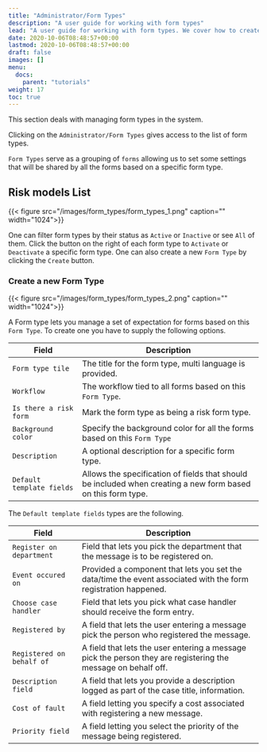 ```yaml
---
title: "Administrator/Form Types"
description: "A user guide for working with form types"
lead: "A user guide for working with form types. We cover how to create and modify form types."
date: 2020-10-06T08:48:57+00:00
lastmod: 2020-10-06T08:48:57+00:00
draft: false
images: []
menu:
  docs:
    parent: "tutorials"
weight: 17
toc: true
---
```

This section deals with managing form types in the system.

Clicking on the `Administrator/Form Types` gives access to the list of form types.

`Form Types` serve as a grouping of `forms` allowing us to set some settings that will be shared by all the forms based on a specific form type.

## Risk models List

{{< figure src="/images/form_types/form_types_1.png" caption="" width="1024">}}

One can filter form types by their status as `Active` or `Inactive` or see `All` of them. Click the button on the right of each form type to `Activate` or `Deactivate` a specific form type. One can also create a new `Form Type` by clicking the `Create` button.

### Create a new Form Type

{{< figure src="/images/form_types/form_types_2.png" caption="" width="1024">}}

A Form type lets you manage a set of expectation for forms based on this `Form Type`. To create one you have to supply the following options.

| Field | Description |
| --- | --- |
| `Form type tile` | The title for the form type, multi language is provided. |
| `Workflow` | The workflow tied to all forms based on this `Form Type`. |
| `Is there a risk form` | Mark the form type as being a risk form type. |
| `Background color` | Specify the background color for all the forms based on this `Form Type` |
| `Description` | A optional description for a specific form type. |
| `Default template fields` | Allows the specification of fields that should be included when creating a new form based on this form type. |

The `Default template fields` types are the following.

| Field | Description |
| --- | --- |
| `Register on department` | Field that lets you pick the department that the message is to be registered on. |
| `Event occured on` | Provided a component that lets you set the data/time the event associated with the form registration happened. |
| `Choose case handler` | Field that lets you pick what case handler should receive the form entry. |
| `Registered by` | A field that lets the user entering a message pick the person who registered the message. |
| `Registered on behalf of` | A field that lets the user entering a message pick the person they are registering the message on behalf off. |
| `Description field` | A field that lets you provide a description logged as part of the case title, information. |
| `Cost of fault` | A field letting you specify a cost associated with registering a new message. |
| `Priority field` | A field letting you select the priority of the message being registered. |